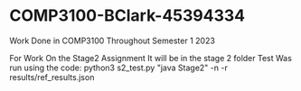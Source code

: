 # COMP3100-BClark-45394334
Work Done in COMP3100 Throughout Semester 1 2023

For Work On the Stage2 Assignment It will be in the stage 2 folder Test Was run using the code: python3 s2_test.py "java Stage2" -n -r results/ref_results.json
